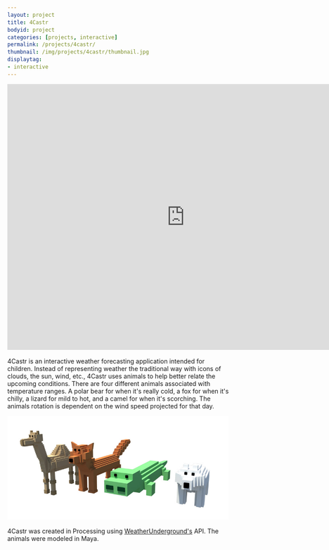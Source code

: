 ```yaml
---
layout: project
title: 4Castr
bodyid: project
categories: [projects, interactive]
permalink: /projects/4castr/
thumbnail: /img/projects/4castr/thumbnail.jpg
displaytag:
- interactive
---
```


<iframe class="vimeo" id="vid_1" src="http://player.vimeo.com/video/17830661?title=0&amp;api=1&amp;player_id=vid_1&amp;byline=0&amp;portrait=0" width="805" height="604" frameborder="0" webkitAllowFullScreen mozallowfullscreen allowFullScreen></iframe>

4Castr is an interactive weather forecasting application intended for
children. Instead of representing weather the traditional way with icons
of clouds, the sun, wind, etc., 4Castr uses animals to help better
relate the upcoming conditions. There are four different animals
associated with temperature ranges. A polar bear for when it's really
cold, a fox for when it's chilly, a lizard for mild to hot, and a camel
for when it's scorching. The animals rotation is dependent on the wind
speed projected for that day.

<img class="large" src="/img/projects/4castr/animals.jpg" alt="Animals" />

4Castr was created in Processing using <a href="http://www.wunderground.com/" title="Wunderground" target="_blank">WeatherUnderground's</a> API. The
animals were modeled in Maya.
